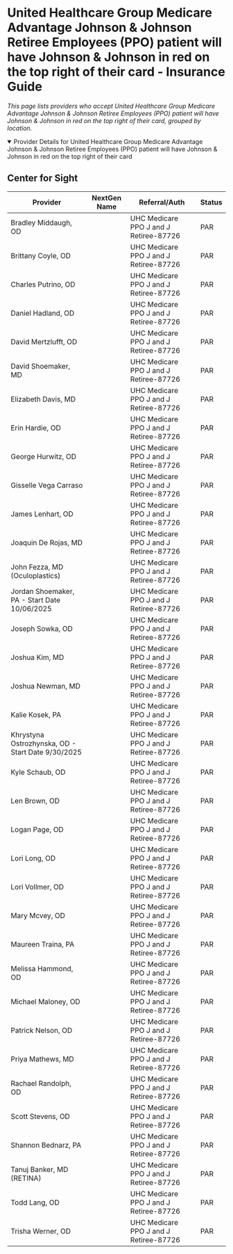 # United Healthcare Group Medicare Advantage Johnson & Johnson Retiree Employees (PPO) patient will have Johnson & Johnson in red on the top right of their card - Insurance Guide

*This page lists providers who accept United Healthcare Group Medicare Advantage Johnson & Johnson Retiree Employees (PPO) patient will have Johnson & Johnson in red on the top right of their card, grouped by location.*

<details open><summary>Provider Details for United Healthcare Group Medicare Advantage Johnson & Johnson Retiree Employees (PPO) patient will have Johnson & Johnson in red on the top right of their card</summary>

## Center for Sight

| Provider | NextGen Name | Referral/Auth | Status |
|----------|-------------|--------------|--------|
| Bradley Middaugh, OD |  | UHC Medicare PPO J and J Retiree-87726 | PAR |
| Brittany Coyle, OD |  | UHC Medicare PPO J and J Retiree-87726 | PAR |
| Charles Putrino, OD |  | UHC Medicare PPO J and J Retiree-87726 | PAR |
| Daniel Hadland, OD |  | UHC Medicare PPO J and J Retiree-87726 | PAR |
| David Mertzlufft, OD |  | UHC Medicare PPO J and J Retiree-87726 | PAR |
| David Shoemaker, MD |  | UHC Medicare PPO J and J Retiree-87726 | PAR |
| Elizabeth Davis, MD |  | UHC Medicare PPO J and J Retiree-87726 | PAR |
| Erin Hardie, OD |  | UHC Medicare PPO J and J Retiree-87726 | PAR |
| George Hurwitz, OD |  | UHC Medicare PPO J and J Retiree-87726 | PAR |
| Gisselle Vega Carraso |  | UHC Medicare PPO J and J Retiree-87726 | PAR |
| James Lenhart, OD |  | UHC Medicare PPO J and J Retiree-87726 | PAR |
| Joaquin De Rojas, MD |  | UHC Medicare PPO J and J Retiree-87726 | PAR |
| John Fezza, MD (Oculoplastics) |  | UHC Medicare PPO J and J Retiree-87726 | PAR |
| Jordan Shoemaker, PA - Start Date 10/06/2025 |  | UHC Medicare PPO J and J Retiree-87726 | PAR |
| Joseph Sowka, OD |  | UHC Medicare PPO J and J Retiree-87726 | PAR |
| Joshua Kim, MD |  | UHC Medicare PPO J and J Retiree-87726 | PAR |
| Joshua Newman, MD |  | UHC Medicare PPO J and J Retiree-87726 | PAR |
| Kalie Kosek, PA |  | UHC Medicare PPO J and J Retiree-87726 | PAR |
| Khrystyna Ostrozhynska, OD - Start Date 9/30/2025 |  | UHC Medicare PPO J and J Retiree-87726 | PAR |
| Kyle Schaub, OD |  | UHC Medicare PPO J and J Retiree-87726 | PAR |
| Len Brown, OD |  | UHC Medicare PPO J and J Retiree-87726 | PAR |
| Logan Page, OD |  | UHC Medicare PPO J and J Retiree-87726 | PAR |
| Lori Long, OD |  | UHC Medicare PPO J and J Retiree-87726 | PAR |
| Lori Vollmer, OD |  | UHC Medicare PPO J and J Retiree-87726 | PAR |
| Mary Mcvey, OD |  | UHC Medicare PPO J and J Retiree-87726 | PAR |
| Maureen Traina, PA |  | UHC Medicare PPO J and J Retiree-87726 | PAR |
| Melissa Hammond, OD |  | UHC Medicare PPO J and J Retiree-87726 | PAR |
| Michael Maloney, OD |  | UHC Medicare PPO J and J Retiree-87726 | PAR |
| Patrick Nelson, OD |  | UHC Medicare PPO J and J Retiree-87726 | PAR |
| Priya Mathews, MD |  | UHC Medicare PPO J and J Retiree-87726 | PAR |
| Rachael Randolph, OD |  | UHC Medicare PPO J and J Retiree-87726 | PAR |
| Scott Stevens, OD |  | UHC Medicare PPO J and J Retiree-87726 | PAR |
| Shannon Bednarz, PA |  | UHC Medicare PPO J and J Retiree-87726 | PAR |
| Tanuj Banker, MD (RETINA) |  | UHC Medicare PPO J and J Retiree-87726 | PAR |
| Todd Lang, OD |  | UHC Medicare PPO J and J Retiree-87726 | PAR |
| Trisha Werner, OD |  | UHC Medicare PPO J and J Retiree-87726 | PAR |

</details>

